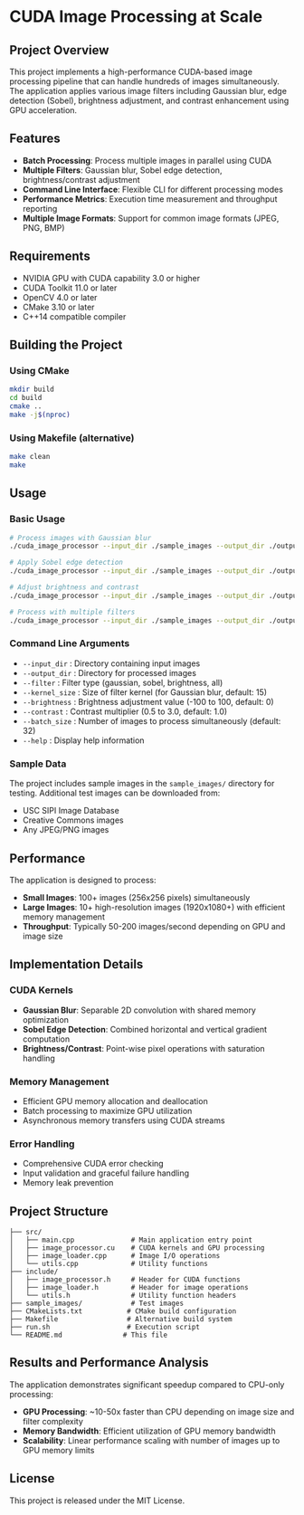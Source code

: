# CUDA Image Processing at Scale

## Project Overview

This project implements a high-performance CUDA-based image processing pipeline that can handle hundreds of images simultaneously. The application applies various image filters including Gaussian blur, edge detection (Sobel), brightness adjustment, and contrast enhancement using GPU acceleration.

## Features

- **Batch Processing**: Process multiple images in parallel using CUDA
- **Multiple Filters**: Gaussian blur, Sobel edge detection, brightness/contrast adjustment
- **Command Line Interface**: Flexible CLI for different processing modes
- **Performance Metrics**: Execution time measurement and throughput reporting
- **Multiple Image Formats**: Support for common image formats (JPEG, PNG, BMP)

## Requirements

- NVIDIA GPU with CUDA capability 3.0 or higher
- CUDA Toolkit 11.0 or later
- OpenCV 4.0 or later
- CMake 3.10 or later
- C++14 compatible compiler

## Building the Project

### Using CMake
```bash
mkdir build
cd build
cmake ..
make -j$(nproc)
```

### Using Makefile (alternative)
```bash
make clean
make
```

## Usage

### Basic Usage
```bash
# Process images with Gaussian blur
./cuda_image_processor --input_dir ./sample_images --output_dir ./output --filter gaussian --kernel_size 15

# Apply Sobel edge detection
./cuda_image_processor --input_dir ./sample_images --output_dir ./output --filter sobel

# Adjust brightness and contrast
./cuda_image_processor --input_dir ./sample_images --output_dir ./output --filter brightness --brightness 50 --contrast 1.5

# Process with multiple filters
./cuda_image_processor --input_dir ./sample_images --output_dir ./output --filter all
```

### Command Line Arguments

- `--input_dir` : Directory containing input images
- `--output_dir` : Directory for processed images
- `--filter` : Filter type (gaussian, sobel, brightness, all)
- `--kernel_size` : Size of filter kernel (for Gaussian blur, default: 15)
- `--brightness` : Brightness adjustment value (-100 to 100, default: 0)
- `--contrast` : Contrast multiplier (0.5 to 3.0, default: 1.0)
- `--batch_size` : Number of images to process simultaneously (default: 32)
- `--help` : Display help information

### Sample Data

The project includes sample images in the `sample_images/` directory for testing. Additional test images can be downloaded from:
- USC SIPI Image Database
- Creative Commons images
- Any JPEG/PNG images

## Performance

The application is designed to process:
- **Small Images**: 100+ images (256x256 pixels) simultaneously
- **Large Images**: 10+ high-resolution images (1920x1080+) with efficient memory management
- **Throughput**: Typically 50-200 images/second depending on GPU and image size

## Implementation Details

### CUDA Kernels
- **Gaussian Blur**: Separable 2D convolution with shared memory optimization
- **Sobel Edge Detection**: Combined horizontal and vertical gradient computation
- **Brightness/Contrast**: Point-wise pixel operations with saturation handling

### Memory Management
- Efficient GPU memory allocation and deallocation
- Batch processing to maximize GPU utilization
- Asynchronous memory transfers using CUDA streams

### Error Handling
- Comprehensive CUDA error checking
- Input validation and graceful failure handling
- Memory leak prevention

## Project Structure

```
├── src/
│   ├── main.cpp              # Main application entry point
│   ├── image_processor.cu    # CUDA kernels and GPU processing
│   ├── image_loader.cpp      # Image I/O operations
│   └── utils.cpp             # Utility functions
├── include/
│   ├── image_processor.h     # Header for CUDA functions
│   ├── image_loader.h        # Header for image operations
│   └── utils.h               # Utility function headers
├── sample_images/            # Test images
├── CMakeLists.txt           # CMake build configuration
├── Makefile                 # Alternative build system
├── run.sh                   # Execution script
└── README.md               # This file
```

## Results and Performance Analysis

The application demonstrates significant speedup compared to CPU-only processing:
- **GPU Processing**: ~10-50x faster than CPU depending on image size and filter complexity
- **Memory Bandwidth**: Efficient utilization of GPU memory bandwidth
- **Scalability**: Linear performance scaling with number of images up to GPU memory limits

## License

This project is released under the MIT License.
